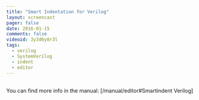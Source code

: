 ```yaml
---
title: "Smart Indentation for Verilog"
layout: screencast 
pager: false
date: 2016-01-15
comments: false
videoid: 3y3d6y8r3l
tags:
  - verilog
  - SystemVerilog
  - indent
  - editor
---
```

<br/>
You can find more info in the manual: [/manual/editor#Smartindent Verilog]
